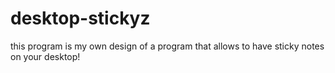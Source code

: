# desktop-stickyz
this program is my own design of a program that allows to have sticky notes on your desktop!
